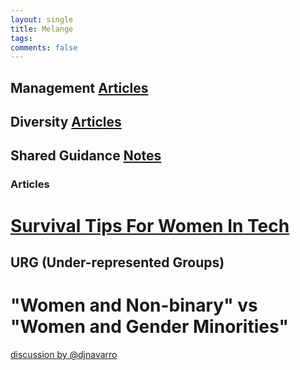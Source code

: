 ```yaml
---
layout: single
title: Melange
tags: 
comments: false
---
```


## Management [Articles](management.md)

## Diversity [Articles](diversity.md)

## Shared Guidance [Notes](shared_guidance.md)

### Articles
# [Survival Tips For Women In Tech](https://patricia.no/2018/09/06/survival_tips_for_women_in_tech.html)

## URG (Under-represented Groups)
# "Women and Non-binary" vs "Women and Gender Minorities"
  [discussion by @djnavarro](https://twitter.com/djnavarro/status/1013917111633080320)
  
